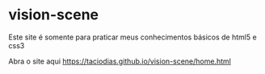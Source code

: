 # vision-scene
 Este site é somente para praticar meus conhecimentos básicos de html5 e css3

Abra o site aqui
https://taciodias.github.io/vision-scene/home.html
